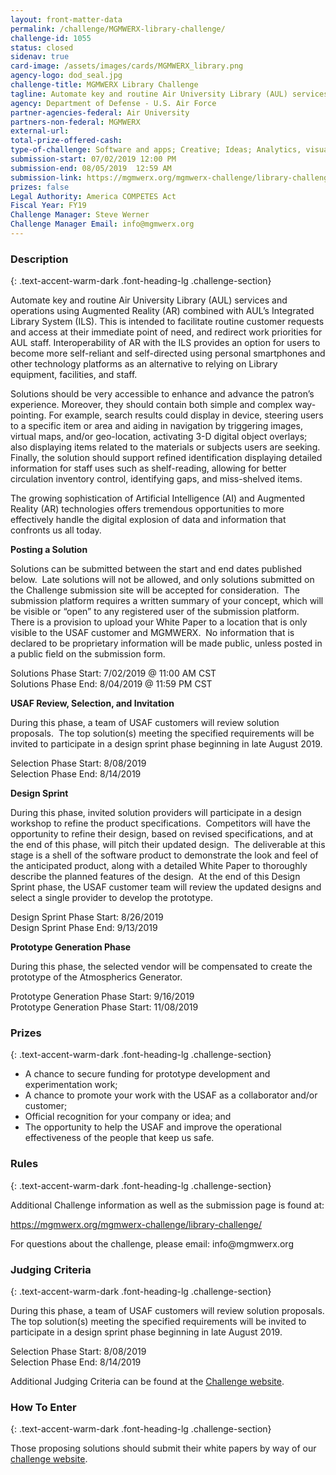 ```yaml
---
layout: front-matter-data
permalink: /challenge/MGMWERX-library-challenge/
challenge-id: 1055
status: closed
sidenav: true
card-image: /assets/images/cards/MGMWERX_library.png
agency-logo: dod_seal.jpg
challenge-title: MGMWERX Library Challenge
tagline: Automate key and routine Air University Library (AUL) services and operations using Augmented Reality (AR) combined with AUL’s Integrated Library System (ILS).
agency: Department of Defense - U.S. Air Force
partner-agencies-federal: Air University
partners-non-federal: MGMWERX
external-url:
total-prize-offered-cash: 
type-of-challenge: Software and apps; Creative; Ideas; Analytics, visualizations and algorithms
submission-start: 07/02/2019 12:00 PM 
submission-end: 08/05/2019  12:59 AM
submission-link: https://mgmwerx.org/mgmwerx-challenge/library-challenge/
prizes: false
Legal Authority: America COMPETES Act
Fiscal Year: FY19
Challenge Manager: Steve Werner
Challenge Manager Email: info@mgmwerx.org
---
```


<!-- Description start -->
### Description
{: .text-accent-warm-dark .font-heading-lg .challenge-section}

<p>Automate key and routine Air University Library (AUL) services and operations using Augmented Reality (AR) combined with AUL&rsquo;s Integrated Library System (ILS). This is intended to facilitate routine customer requests and access at their immediate point of need, and redirect work priorities for AUL staff. Interoperability of AR with the ILS provides an option for users to become more self-reliant and self-directed using personal smartphones and other technology platforms as an alternative to relying on Library equipment, facilities, and staff.</p>
<p>Solutions should be very accessible to enhance and advance the patron&rsquo;s experience. Moreover, they should contain both simple and complex way-pointing. For example, search results could display in device, steering users to a specific item or area and aiding in navigation by triggering images, virtual maps, and/or geo-location, activating 3-D digital object overlays; also displaying items related to the materials or subjects users are seeking.&nbsp; Finally, the solution should support refined identification displaying detailed information for staff uses such as shelf-reading, allowing for better circulation inventory control, identifying gaps, and miss-shelved items.</p>
<p>The growing sophistication of Artificial Intelligence (AI) and Augmented Reality (AR) technologies offers tremendous opportunities to more effectively handle the digital explosion of data and information that confronts us all today.</p>
<p><strong>Posting a Solution</strong></p>
<p>Solutions can be submitted between the start and end dates published below.&nbsp; Late solutions will not be allowed, and only solutions submitted on the Challenge submission site will be accepted for consideration.&nbsp; The submission platform requires a written summary of your concept, which will be visible or &ldquo;open&rdquo; to any registered user of the submission platform.&nbsp; There is a provision to upload your White Paper to a location that is only visible to the USAF customer and MGMWERX.&nbsp; No information that is declared to be proprietary information will be made public, unless posted in a public field on the submission form.</p>
<div>Solutions Phase Start: 7/02/2019 @ 11:00 AM CST</div>
<div>Solutions Phase End: 8/04/2019 @ 11:59 PM CST</div>
<p><strong>USAF Review, Selection, and Invitation</strong></p>
<p>During this phase, a team of USAF customers will review solution proposals.&nbsp; The top solution(s) meeting the specified requirements will be invited to participate in a design sprint phase beginning in late August 2019.</p>
<div>Selection Phase Start: 8/08/2019</div>
<div>Selection Phase End: 8/14/2019</div>
<p><strong>Design Sprint</strong></p>
<p>During this phase, invited solution providers will participate in a design workshop to refine the product specifications.&nbsp; Competitors will have the opportunity to refine their design, based on revised specifications, and at the end of this phase, will pitch their updated design.&nbsp; The deliverable at this stage is a shell of the software product to demonstrate the look and feel of the anticipated product, along with a detailed White Paper to thoroughly describe the planned features of the design.&nbsp; At the end of this Design Sprint phase, the USAF customer team will review the updated designs and select a single provider to develop the prototype.</p>
<div>Design Sprint Phase Start: 8/26/2019</div>
<div>Design Sprint Phase End: 9/13/2019</div>
<p><strong>Prototype Generation Phase</strong></p>
<p>During this phase, the selected vendor will be compensated to create the prototype of the Atmospherics Generator.</p>
<div>Prototype Generation Phase Start: 9/16/2019</div>
<div>Prototype Generation Phase Start: 11/08/2019</div>

<!-- Prizes start -->
### Prizes
{: .text-accent-warm-dark .font-heading-lg .challenge-section}

<ul>
<li>A chance to secure funding for prototype development and experimentation work;</li>
<li>A chance to promote your work with the USAF as a collaborator and/or customer;</li>
<li>Official recognition for your company or idea; and</li>
<li>The opportunity to help the USAF and improve the operational effectiveness of the people that keep us safe.</li>
</ul>

<!-- Rules start -->
### Rules 
{: .text-accent-warm-dark .font-heading-lg .challenge-section}

<p>Additional Challenge information as well as the submission page is found at:</p>
<p><a href="https://mgmwerx.org/mgmwerx-challenge/library-challenge/">https://mgmwerx.org/mgmwerx-challenge/library-challenge/</a></p>
<p>For questions about the challenge, please email: info@mgmwerx.org</p>

<!-- Judging start -->
### Judging Criteria
{: .text-accent-warm-dark .font-heading-lg .challenge-section}

<p>During this phase, a team of USAF customers will review solution proposals. The top solution(s) meeting the specified requirements will be invited to participate in a design sprint phase beginning in late August 2019.</p>
<div>Selection Phase Start: 8/08/2019</div>
<div>Selection Phase End: 8/14/2019</div>
<p>Additional Judging Criteria can be found at the <a href="https://mgmwerx.org/mgmwerx-challenge/library-challenge/">Challenge website</a>.</p>

<!--  How To Enter start -->
### How To Enter
{: .text-accent-warm-dark .font-heading-lg .challenge-section}

<p>Those proposing solutions should submit their white papers by way of our <u><a href="https://mgmwerx.org/mgmwerx-challenge/library-challenge/">challenge website</a></u>.</p>
